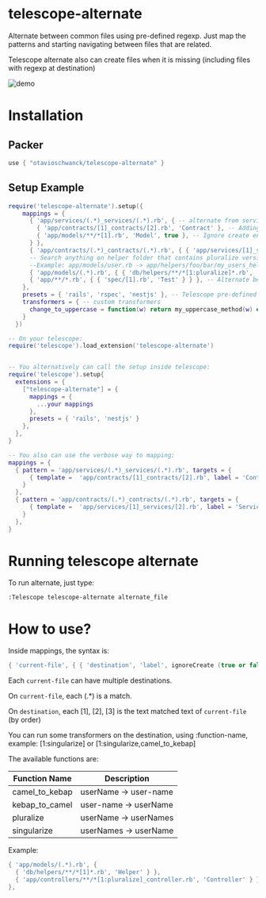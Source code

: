 # telescope-alternate

Alternate between common files using pre-defined regexp.  Just map the patterns and starting navigating between files that are related.

Telescope alternate also can create files when it is missing (including files with regexp at destination)

![demo](demo.gif)

# Installation

## Packer

```lua
use { "otavioschwanck/telescope-alternate" }
```

## Setup Example

```lua
require('telescope-alternate').setup({
    mappings = {
      { 'app/services/(.*)_services/(.*).rb', { -- alternate from services to contracts / models
        { 'app/contracts/[1]_contracts/[2].rb', 'Contract' }, -- Adding label to switch
        { 'app/models/**/*[1].rb', 'Model', true }, -- Ignore create entry (with true)
      } },
      { 'app/contracts/(.*)_contracts/(.*).rb', { { 'app/services/[1]_services/[2].rb', 'Service' } } }, -- from contracts to services
      -- Search anything on helper folder that contains pluralize version of model.
      --Example: app/models/user.rb -> app/helpers/foo/bar/my_users_helper.rb
      { 'app/models/(.*).rb', { { 'db/helpers/**/*[1:pluralize]*.rb', 'Helper' } } },
      { 'app/**/*.rb', { { 'spec/[1].rb', 'Test' } } }, -- Alternate between file and test
    },
    presets = { 'rails', 'rspec', 'nestjs' }, -- Telescope pre-defined mapping presets
    transformers = { -- custom transformers
      change_to_uppercase = function(w) return my_uppercase_method(w) end
    }
  })

-- On your telescope:
require('telescope').load_extension('telescope-alternate')


-- You alternatively can call the setup inside telescope:
require('telescope').setup{
  extensions = {
    ["telescope-alternate"] = {
      mappings = {
        ...your mappings
      },
      presets = { 'rails', 'nestjs' }
    },
  },
}

-- You also can use the verbose way to mapping:
mappings = {
  { pattern = 'app/services/(.*)_services/(.*).rb', targets = {
      { template =  'app/contracts/[1]_contracts/[2].rb', label = 'Contract', enable_new = true }
    }
  },
  { pattern = 'app/contracts/(.*)_contracts/(.*).rb', targets = {
      { template =  'app/services/[1]_services/[2].rb', label = 'Service', enable_new = true }
    }
  },
}

```

# Running telescope alternate

To run alternate, just type:

```vim
:Telescope telescope-alternate alternate_file
```

# How to use?

Inside mappings, the syntax is:

```lua
{ 'current-file', { { 'destination', 'label', ignoreCreate (true or false) } } }
```

Each `current-file` can have multiple destinations.

On `current-file`, each (.*) is a match.

On `destination`, each [1], [2], [3] is the text matched text of `current-file` (by order)

You can run some transformers on the destination, using :function-name, example: [1:singularize] or [1:singularize,camel_to_kebap]

The available functions are:

| Function Name  | Description           |
|----------------|-----------------------|
| camel_to_kebap | userName -> user-name |
| kebap_to_camel | user-name -> userName |
| pluralize      | userName -> userNames |
| singularize    | userNames -> userName |


Example:

```lua
{ 'app/models/(.*).rb', {
  { 'db/helpers/**/*[1]*.rb', 'Helper' } },
  { 'app/controllers/**/*[1:pluralize]_controller.rb', 'Controller' } },
},
```
